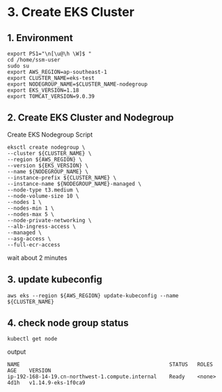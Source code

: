 
# 3. Create EKS Cluster

## 1. Environment
```
export PS1="\n[\u@\h \W]$ "
cd /home/ssm-user
sudo su
export AWS_REGION=ap-southeast-1
export CLUSTER_NAME=eks-test
export NODEGROUP_NAME=$CLUSTER_NAME-nodegroup
export EKS_VERSION=1.18
export TOMCAT_VERSION=9.0.39
```

## 2. Create EKS Cluster and Nodegroup
Create EKS Nodegroup Script
```
eksctl create nodegroup \
--cluster ${CLUSTER_NAME} \
--region ${AWS_REGION} \
--version ${EKS_VERSION} \
--name ${NODEGROUP_NAME} \
--instance-prefix ${CLUSTER_NAME} \
--instance-name ${NODEGROUP_NAME}-managed \
--node-type t3.medium \
--node-volume-size 10 \
--nodes 1 \
--nodes-min 1 \
--nodes-max 5 \
--node-private-networking \
--alb-ingress-access \
--managed \
--asg-access \
--full-ecr-access 
```
wait about 2 minutes
## 3. update kubeconfig
```
aws eks --region ${AWS_REGION} update-kubeconfig --name ${CLUSTER_NAME}
```

## 4. check node group status
```
kubectl get node
```
output
```
NAME                                                STATUS   ROLES    AGE    VERSION
ip-192-168-14-19.cn-northwest-1.compute.internal    Ready    <none>   4d1h   v1.14.9-eks-1f0ca9
```
